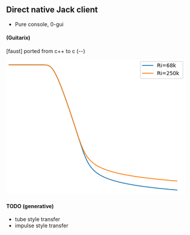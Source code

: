 
## Direct native Jack client

- Pure console, 0-gui

#### (Guitarix)  

[faust] ported from c++ to c (--)

![alt text](https://raw.githubusercontent.com/soundbooze/soundbooze-pi/master/jack/tube.png "Home")


#### TODO (generative)

- tube style transfer
- impulse style transfer
